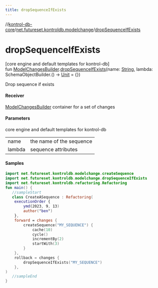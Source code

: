 ```yaml
---
title: dropSequenceIfExists
---
```

//[kontrol-db-core](../../index.html)/[net.futureset.kontroldb.modelchange](index.html)/[dropSequenceIfExists](drop-sequence-if-exists.html)



# dropSequenceIfExists



[core engine and default templates for kontrol-db]\
fun [ModelChangesBuilder](../net.futureset.kontroldb.dsl/-model-changes-builder/index.html).[dropSequenceIfExists](drop-sequence-if-exists.html)(name: [String](https://kotlinlang.org/api/latest/jvm/stdlib/kotlin/-string/index.html), lambda: SchemaObjectBuilder.() -&gt; [Unit](https://kotlinlang.org/api/latest/jvm/stdlib/kotlin/-unit/index.html) = {})



Drop sequence if exists



#### Receiver



[ModelChangesBuilder](../net.futureset.kontroldb.dsl/-model-changes-builder/index.html) container for a set of changes



#### Parameters


core engine and default templates for kontrol-db

| | |
|---|---|
| name | the name of the sequence |
| lambda | sequence attributes |



#### Samples

```kotlin
import net.futureset.kontroldb.modelchange.createSequence
import net.futureset.kontroldb.modelchange.dropSequenceIfExists
import net.futureset.kontroldb.refactoring.Refactoring
fun main() { 
   //sampleStart 
   class CreateASequence : Refactoring(
    executionOrder {
        ymd(2023, 9, 13)
        author("ben")
    },
    forward = changes {
        createSequence("MY_SEQUENCE") {
            cache(10)
            cycle()
            incrementBy(2)
            startWith(3)
        }
    },
    rollback = changes {
        dropSequenceIfExists("MY_SEQUENCE")
    },
) 
   //sampleEnd
}
```



